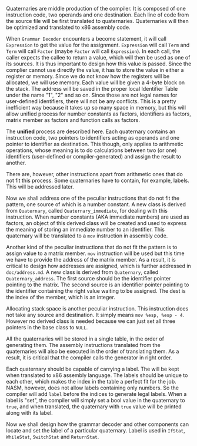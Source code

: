 Quaternaries are middle production of the compiler. It is composed of one instruction code, two operands and one destination. Each line of code from the source file will be first translated to quaternaries. Quaternaries will then be optimized and translated to x86 assembly code.

When `Grammar Decoder` encounters a become statement, it will call `Expression` to get the value for the assignment. `Expression` will call `Term` and `Term` will call `Factor` (maybe `Factor` will call `Expression`). In each call, the caller expects the callee to return a value, which will then be used as one of its sources. It is thus important to design how this value is passed. Since the complier cannot use directly the value, it has to store the value in either a register or memory. Since we do not know how the registers will be allocated, we will use memory. Each value will be given a 4-byte block on the stack. The address will be saved in the proper local Identifier Table under the name "1", "2" and so on. Since those are not legal names for user-defined identifiers, there will not be any conflicts. This is a pretty inefficient way because it takes up so many space in memory, but this will allow unified process for number constants as factors, identifiers as factors, matrix member as factors and function calls as factors.

The **unified** process are described here. Each quaternary contains an instruction code, two pointers to identifiers acting as operands and one pointer to identifier as destination. This though, only applies to arithmetic operations, whose meaning is to do calculations between two (or one) identifiers (user-defined or compiler-generated) and assign the result to another.

There are, however, other instructions apart from arithmetic ones that do not fit this process. Some quaternaries have to contain, for example, labels. This will be addressed later.

Now we shall address one of the peculiar instructions that do not fit the pattern, one source of which is a number constant. A new class is derived from `Quaternary`, called `Quaternary_immediate`, for dealing with this instruction. When number constants (AKA immediate numbers) are used as factors, an object of this derived class will be created and used to express the meaning of storing an immediate number to an identifier. This quaternary will be translated to a `mov` instruction in assembly code.

Another kind of the peculiar instructions that do not fit the pattern is to assign value to a matrix member. `mov` instruction will be used but this time we have to provide the address of the matrix member. As a result, it is critical to design how addresses are assigned, which is further addressed in `doc/address.md`. A new class is derived from `Quaternary`, called `Quaternary_address`. The first source should be the identifier pointer pointing to the matrix. The second source is an identifier pointer pointing to the identifier containing the right value waiting to be assigned. The dest is the index of the member, which is an integer.

Allocating stack space is another peculiar instruction. This instruction does not take any source and destination. It simply means `mov %esp, %esp - 4`. However no derived class is needed because we can just set all three pointers in the base class to `NULL`.

All the quaternaries will be stored in a single table, in the order of generating them. The assembly instructions translated from the quaternaries will also be executed in the order of translating them. As a result, it is critical that the compiler calls the generator in right order.

Each quaternary should be capable of carrying a label. The will be kept when translated to x86 assembly language. The labels should be unique to each other, which makes the index in the table a perfect fit for the job. NASM, however, does not allow labels containing only numbers. So the compiler will add `label` before the indices to generate legal labels. When a label is "set", the compiler will simply set a bool value in the quaternary to `true`, and when translated, the quaternary with `true` value will be printed along with its label.

Now we shall design how the grammar decoder and other components can locate and set the label of a particular quaternary. Label is used in `IfStat`, `WhileStat`, `SwitchStat` and `ReturnStat`.
